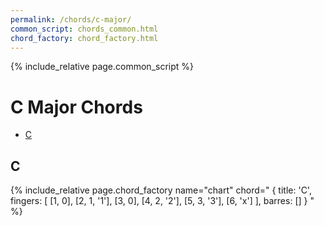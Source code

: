 ```yaml
---
permalink: /chords/c-major/
common_script: chords_common.html
chord_factory: chord_factory.html
---
```

{% include_relative page.common_script %}

# C Major Chords
- [C](#c)

## C

{% include_relative page.chord_factory
   name="chart"
   chord="
    {
       title: 'C',
       fingers: [
         [1, 0],
         [2, 1, '1'],
         [3, 0],
         [4, 2, '2'],
         [5, 3, '3'],
         [6, 'x']
       ],
       barres: []
    }
   "
%}

